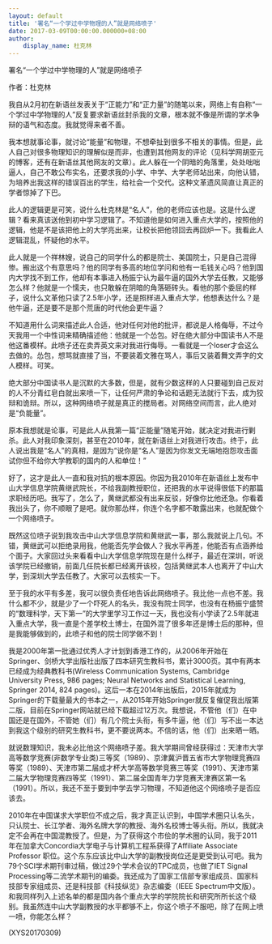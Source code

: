 ```yaml
---
layout: default
title: '署名“一个学过中学物理的人”就是网络喷子'
date: 2017-03-09T00:00:00.000000+08:00
author:
    display_name: 杜克林
---
```


署名“一个学过中学物理的人”就是网络喷子

作者：杜克林

我自从2月初在新语丝发表关于“正能力”和“正力量”的随笔以来，网络上有自称“一个学过中学物理的人”反复要求新语丝封杀我的文章，根本就不像是所谓的学术争辩的语气和态度。我就觉得来者不善。

我本想就事论事，就讨论“能量”和物理，不想牵扯到很多不相关的事情。但是，此人自己对很多物理知识的理解似是而非，也遭到其他网友的评论（见科学网胡亚元的博客，还有在新语丝其他网友的文章）。此人躲在一个阴暗的角落里，处处咄咄逼人，自己不敢公布实名，还要求我的小学、中学、大学老师站出来，向他认错，为培养出我这样的错误百出的学生，给社会一个交代。这种文革遗风简直让真正的学者惊掉了下巴。

此人的逻辑更是可笑，说什么杜克林是“名人”，他的老师应该也是。这是什么逻辑？看来真该送他到初中学习逻辑了。不知道他是如何进入重点大学的，按照他的逻辑，他是不是该把他上的大学亮出来，让校长把他领回去再回炉一下。我看此人逻辑混乱，怀疑他的水平。

此人就是一个祥林嫂，说自己的同学什么的都是院士、美国院士，只是自己混得惨。搬出这个有意思吗？他的同学有多高的地位学问和他有一毛钱关心吗？他到国内大学找不到工作，他却有本事进入杨振宁认为最牛逼的国外大学去任教，又能够怎么样？他就是一个懦夫，也只敢躲在阴暗的角落砸砖头。看他的那个委屈的样子，说什么文革他只读了2.5年小学，还是照样进入重点大学，他想表达什么？是他牛逼，还是要不是那个荒唐的时代他会更牛逼？

不知道用什么词来描述此人合适，他对任何对他的批评，都说是人格侮辱，不过今天我用一个中性词来精确描述他：他就是一个怂包。好在绝大部分中国读书人不是他这番模样。此喷子还在卖弄英文来对我进行侮辱。一看就是一个loser才会这么去做的。怂包，想骂就直接了当，不要装着文雅在骂人，事后又装着舞文弄字的文人模样。可笑。

绝大部分中国读书人是沉默的大多数，但是，就有少数这样的人只要碰到自己反对的人不分青红皂白就出来喷一下，让任何严肃的争论和话题无法就行下去，成为狡辩和诡辩。所以，这种网络喷子就是真正的搅局者。对网络空间而言，此人绝对是“负能量”。

原本我想就是论事，可是此人从我第一篇“正能量”随笔开始，就决定对我进行剿杀。此人对我印象深刻，甚至在2010年，就在新语丝上对我进行攻击。终于，此人说出我是“名人”的真相，是因为“说你是“名人”是因为你发文无端地抱怨攻击面试你但不给你大学教职的国内的人和单位！”

好了，这才是此人一直和我对抗的根本原因。你因为我2010年在新语丝上发布中山大学信息学院黄继武院长，不给我副教授职位，还把我的水平说得很低下的那篇求职经历吧。我写了，怎么了，黄继武都没有出来反驳，好像你比他还急。你看着我出头了，你不顺眼了是吧。就你那怂样，你连个名字都不敢露出来，也就配做个一个网络喷子。

既然这位喷子说到我攻击中山大学信息学院和黄继武一事，那么我就说上几句。不错，黄继武可以拒绝录用我，他能否先学会做人？我水平再差，他能否有点涵养给个面子。大家回过头来看看中山大学信息学院现在是什么样子，最近在深圳，听说该学院已经撤销，前面几任院长都已经离开该校，包括黄继武本人也离开了中山大学，到深圳大学去任教了。大家可以去核实一下。

至于我的水平有多差，我可以很负责任地告诉此网络喷子。我比他一点也不差。我什么都不少，就是少了一个吓死人的名头，我没有院士同学，也没有在杨振宁盛赞的“数理科学，天下第一”的大学里学习工作过一天，我也没有小学读了2.5年就进入重点大学，我一直是个差学校土博士，在国外混了很多年还是博士后的那种，但是我能够做到的，此喷子和他的院士同学做不到！

我是2000年第一批通过优秀人才计划到香港工作的，从2006年开始在Springer、剑桥大学出版社出版了四本研究生教科书，累计3000页。其中有两本已经成为经典教科书(Wireless Communication Systems, Cambridge University Press, 986 pages; Neural Networks and Statistical Learning, Springer 2014, 824 pages)。这后一本在2014年出版后，2015年就成为Springer的下载量最大的书本之一，从2015年开始Springer就反复催促我出版第二版，目前在Springer网站就已经下载超过12万次。我想说，不管他（们）在中国还是在国外，不管她（们）有几个院士头衔，有多牛逼，他（们）写不出一本达到我这个级别的研究生教科书，更不要说两本。不信的话，他（们）出来晒一晒。

就说数理知识，我未必比他这个网络喷子差。我大学期间曾经获得过：天津市大学高等数学竞赛(非数学专业类)三等奖（1989）、京津冀沪晋五省市大学物理竞赛四等奖（1989）、天津市第二届成才杯大学高等数学竞赛三等奖（1991）、天津市第二届大学物理竞赛四等奖（1991）、第二届全国青年力学竞赛天津赛区第一名（1991）。所以，我还不至于要到中学去学习物理，不知道他这个网络喷子是否应该去。

2010年在中国谋求大学职位不成之后，我才真正认识到，中国学术圈只认名头，只认院士、长江学者、海外名牌大学的教授、海外名校博士等头衔。所以，我就决定不会再在中国混教授了。但是，为了获得这个市侩的学术圈的认同，我于2011年在加拿大Concordia大学电子与计算机工程系获得了Affiliate Associate Professor 职位。这个东东应该比中山大学的副教授岗位还是更受到认可吧。我为79个SCI学术期刊审过稿，做过29个学术会议的TPC成员，也做了IET Signal Processing等二流学术期刊的编委。我还成为了国家工信部专家组成员、国家科技部专家组成员、还是科技部《科技纵览》杂志编委（IEEE Spectrum中文版）。和我同样列入上述名单的都是国内各个重点大学的学院院长和研究所所长这个级别。我虽然连中山大学副教授的水平都够不上，你这个喷子不服吧，除了在网上喷一喷，你能怎么样？

(XYS20170309)

